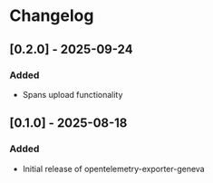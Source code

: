 # Changelog

## [0.2.0] - 2025-09-24

### Added
- Spans upload functionality

## [0.1.0] - 2025-08-18

### Added
- Initial release of opentelemetry-exporter-geneva
